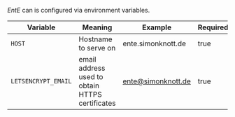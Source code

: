 _EntE_ can is configured via environment variables.

| Variable            | Meaning                                         | Example            | Required |
| ------------------- | ----------------------------------------------- | ------------------ | -------- |
| `HOST`              | Hostname to serve on                            | ente.simonknott.de | true     |
| `LETSENCRYPT_EMAIL` | email address used to obtain HTTPS certificates | ente@simonknott.de | true     |
